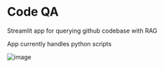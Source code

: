 # Code QA

Streamlit app for querying github codebase with RAG

App currently handles python scripts

![image](https://github.com/agavili/Code-QA/assets/60236229/a4958b55-1e79-489e-a1e9-fc1200041c5f)
